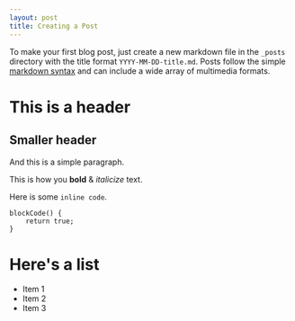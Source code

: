 ```yaml
---
layout: post
title: Creating a Post
---
```


To make your first blog post, just create a new markdown file in the `_posts` directory with the title format `YYYY-MM-DD-title.md`. Posts follow the simple [markdown syntax](https://github.com/adam-p/markdown-here/wiki/Markdown-Cheatsheet) and can include a wide array of multimedia formats.

# This is a header

## Smaller header

And this is a simple paragraph.

This is how you **bold** & *italicize* text.

Here is some `inline code`.

```
blockCode() {
	return true;
}
```

# Here's a list

* Item 1
* Item 2
* Item 3
